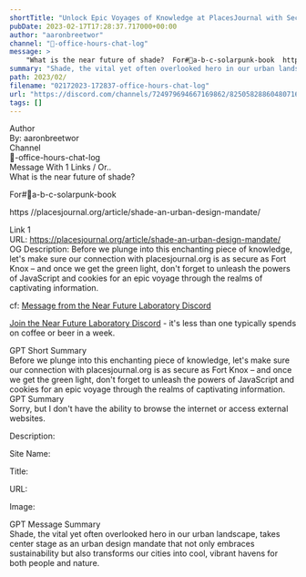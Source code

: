 ```yaml
---
shortTitle: "Unlock Epic Voyages of Knowledge at PlacesJournal with Secure Connection and Unleash the Powers of JavaScript and Cookies"
pubDate: 2023-02-17T17:28:37.717000+00:00
author: "aaronbreetwor"
channel: "📝-office-hours-chat-log"
message: >
    "What is the near future of shade?  For#🍎a-b-c-solarpunk-book  https //placesjournal.org/article/shade-an-urban-design-mandate/"
summary: "Shade, the vital yet often overlooked hero in our urban landscape, takes center stage as an urban design mandate that not only embraces sustainability but also transforms our cities into cool, vibrant havens for both people and nature."
path: 2023/02/
filename: "02172023-172837-office-hours-chat-log"
url: "https://discord.com/channels/724979694667169862/825058288604807168/1076193468998750399"
tags: []
---
```

<div class="metadata-title-header pt-3 pb-3 pl-2">Author</div>    
<div class="bg-gray-200 p-4 rounded-md mb-4">   
By: aaronbreetwor
</div>

<div class="metadata-title-header pt-3 pb-3 pl-2">Channel</div>    
<div class="bg-gray-200 p-4 rounded-md mb-4">   
📝-office-hours-chat-log</span>
</div>

<div class="metadata-title-header pt-3 pb-3 pl-2">Message  With 1 Links / Or..</div>    
<div class="human-content-container">  



<div class="mb-4" style="font-family: var(--font-family-peak);">What is the near future of shade?

For#🍎a-b-c-solarpunk-book

https //placesjournal.org/article/shade-an-urban-design-mandate/</div>

<div class="">Link 1</div> 
<div class="">URL: <a href="https://placesjournal.org/article/shade-an-urban-design-mandate/">https://placesjournal.org/article/shade-an-urban-design-mandate/</a></div>
OG Description:   <!-- Example: Display each item in a paragraph -->
Before we plunge into this enchanting piece of knowledge, let's make sure our connection with placesjournal.org is as secure as Fort Knox – and once we get the green light, don't forget to unleash the powers of JavaScript and cookies for an epic voyage through the realms of captivating information.



<!-- 
URL: https://placesjournal.org/article/shade-an-urban-design-mandate/
Description 
 -->
</div>



cf: <a href="">Message from the Near Future Laboratory Discord</a>

<a href="">Join the Near Future Laboratory Discord</a> - it's less than one typically spends on coffee or beer in a week. 



<div class="metadata-title-header pt-3 pb-3 pl-2">GPT Short Summary</div>
<div class="robot-content-container">
Before we plunge into this enchanting piece of knowledge, let's make sure our connection with placesjournal.org is as secure as Fort Knox – and once we get the green light, don't forget to unleash the powers of JavaScript and cookies for an epic voyage through the realms of captivating information.
</div>

<div class="metadata-title-header pt-3 pb-3 pl-2">GPT Summary</div>
<div class="robot-content-container">
Sorry, but I don't have the ability to browse the internet or access external websites.
</div>

<!-- Summary:  Placesjournal.org needs to review the security of your connection before proceeding . Ray ID: 8449a6da689c6a28 performance & security by Cloudflare . -->

<!-- [] -->

<!-- <div class="bg-gray-400"> {} </div> -->

Description: 

Site Name: 

Title: 

URL: 

Image: <img src="" width="" height=""/>




<div class="metadata-title-header pt-3 pb-3 pl-2">GPT Message Summary</div>    
<div class="robot-content-container">
Shade, the vital yet often overlooked hero in our urban landscape, takes center stage as an urban design mandate that not only embraces sustainability but also transforms our cities into cool, vibrant havens for both people and nature.
</div>
</div>